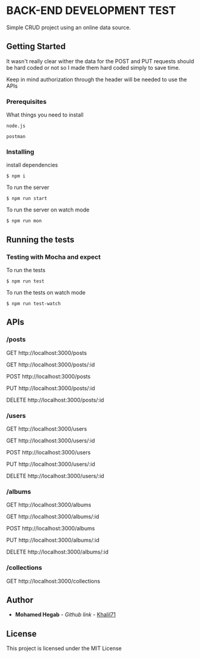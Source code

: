 # BACK-END DEVELOPMENT TEST

Simple CRUD project using an online data source.

## Getting Started

It wasn't really clear wither the data for the POST and PUT requests should be hard coded or not so I made them hard coded simply to save time.

Keep in mind authorization through the header will be needed to use the APIs

### Prerequisites

What things you need to install

```
node.js
```

```
postman
```

### Installing

install dependencies

```
$ npm i
```

To run the server

```
$ npm run start
```

To run the server on watch mode

```
$ npm run mon
```

## Running the tests

### Testing with Mocha and expect

To run the tests

```
$ npm run test
```

To run the tests on watch mode

```
$ npm run test-watch
```

## APIs

### /posts

GET http://localhost:3000/posts

GET http://localhost:3000/posts/:id

POST http://localhost:3000/posts

PUT http://localhost:3000/posts/:id

DELETE http://localhost:3000/posts/:id

### /users

GET http://localhost:3000/users

GET http://localhost:3000/users/:id

POST http://localhost:3000/users

PUT http://localhost:3000/users/:id

DELETE http://localhost:3000/users/:id

### /albums

GET http://localhost:3000/albums

GET http://localhost:3000/albums/:id

POST http://localhost:3000/albums

PUT http://localhost:3000/albums/:id

DELETE http://localhost:3000/albums/:id

### /collections

GET http://localhost:3000/collections

## Author

* **Mohamed Hegab** - _Github link_ - [Khalil71](https://github.com/Khalil71)

## License

This project is licensed under the MIT License

